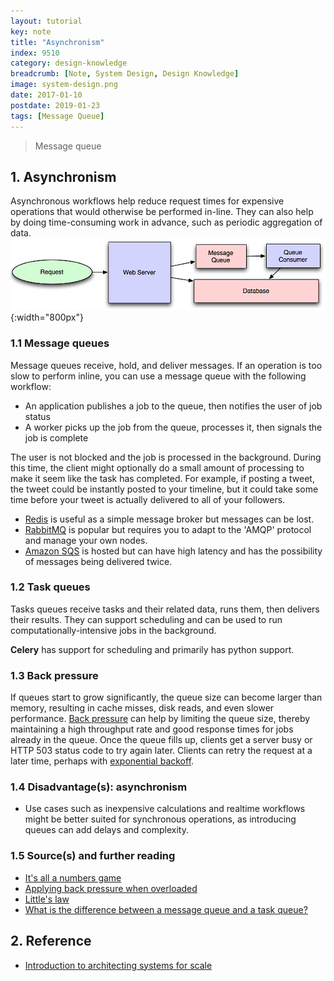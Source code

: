 ```yaml
---
layout: tutorial
key: note
title: "Asynchronism"
index: 9510
category: design-knowledge
breadcrumb: [Note, System Design, Design Knowledge]
image: system-design.png
date: 2017-01-10
postdate: 2019-01-23
tags: [Message Queue]
---
```


> Message queue

## 1. Asynchronism
Asynchronous workflows help reduce request times for expensive operations that would otherwise be performed in-line.  They can also help by doing time-consuming work in advance, such as periodic aggregation of data.
![image](/public/images/note/9510/scalable-system.png){:width="800px"}
### 1.1 Message queues
Message queues receive, hold, and deliver messages.  If an operation is too slow to perform inline, you can use a message queue with the following workflow:
* An application publishes a job to the queue, then notifies the user of job status
* A worker picks up the job from the queue, processes it, then signals the job is complete

The user is not blocked and the job is processed in the background.  During this time, the client might optionally do a small amount of processing to make it seem like the task has completed.  For example, if posting a tweet, the tweet could be instantly posted to your timeline, but it could take some time before your tweet is actually delivered to all of your followers.
* [Redis](https://redis.io/) is useful as a simple message broker but messages can be lost.
* [RabbitMQ](https://www.rabbitmq.com/) is popular but requires you to adapt to the 'AMQP' protocol and manage your own nodes.
* [Amazon SQS](https://aws.amazon.com/sqs/) is hosted but can have high latency and has the possibility of messages being delivered twice.

### 1.2 Task queues
Tasks queues receive tasks and their related data, runs them, then delivers their results.  They can support scheduling and can be used to run computationally-intensive jobs in the background.

**Celery** has support for scheduling and primarily has python support.

### 1.3 Back pressure
If queues start to grow significantly, the queue size can become larger than memory, resulting in cache misses, disk reads, and even slower performance.  [Back pressure](http://mechanical-sympathy.blogspot.com/2012/05/apply-back-pressure-when-overloaded.html) can help by limiting the queue size, thereby maintaining a high throughput rate and good response times for jobs already in the queue.  Once the queue fills up, clients get a server busy or HTTP 503 status code to try again later.  Clients can retry the request at a later time, perhaps with [exponential backoff](https://en.wikipedia.org/wiki/Exponential_backoff).

### 1.4 Disadvantage(s): asynchronism
* Use cases such as inexpensive calculations and realtime workflows might be better suited for synchronous operations, as introducing queues can add delays and complexity.

### 1.5 Source(s) and further reading
* [It's all a numbers game](https://www.youtube.com/watch?v=1KRYH75wgy4)
* [Applying back pressure when overloaded](http://mechanical-sympathy.blogspot.com/2012/05/apply-back-pressure-when-overloaded.html)
* [Little's law](https://en.wikipedia.org/wiki/Little%27s_law)
* [What is the difference between a message queue and a task queue?](https://www.quora.com/What-is-the-difference-between-a-message-queue-and-a-task-queue-Why-would-a-task-queue-require-a-message-broker-like-RabbitMQ-Redis-Celery-or-IronMQ-to-function)

## 2. Reference
* [Introduction to architecting systems for scale](http://lethain.com/introduction-to-architecting-systems-for-scale)
